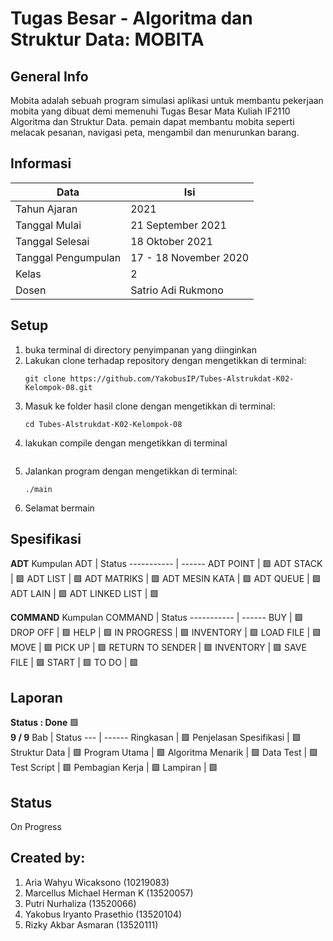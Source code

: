 # Tugas Besar - Algoritma dan Struktur Data: MOBITA
## General Info
Mobita adalah sebuah program simulasi aplikasi untuk membantu pekerjaan mobita yang dibuat demi memenuhi Tugas Besar Mata Kuliah IF2110 Algoritma dan Struktur Data. pemain dapat membantu mobita seperti melacak pesanan, navigasi peta, mengambil dan menurunkan barang.

## Informasi
Data                | Isi
----                | ---
Tahun Ajaran        | 2021
Tanggal Mulai       | 21 September 2021
Tanggal Selesai     | 18 Oktober 2021
Tanggal Pengumpulan | 17 - 18 November 2020
Kelas               | 2
Dosen               | Satrio Adi Rukmono


## Setup
1. buka terminal di directory penyimpanan yang diinginkan
2. Lakukan clone terhadap repository dengan mengetikkan di terminal:
   ```
   git clone https://github.com/YakobusIP/Tubes-Alstrukdat-K02-Kelompok-08.git
   ```
3. Masuk ke folder hasil clone dengan mengetikkan di terminal:
   ```
   cd Tubes-Alstrukdat-K02-Kelompok-08
   ```
4. lakukan compile dengan mengetikkan di terminal
   ```
   
   ```
5. Jalankan program dengan mengetikkan di terminal:
   ```
   ./main
   ```
6. Selamat bermain

## Spesifikasi
**ADT**
Kumpulan ADT                      | Status
-----------                       | ------
ADT POINT                         | :green_square:
ADT STACK                         | :green_square:
ADT LIST                          | :green_square:
ADT MATRIKS                       | :green_square:
ADT MESIN KATA                    | :green_square:
ADT QUEUE                         | :green_square:
ADT LAIN                          | :green_square:
ADT LINKED LIST                   | :green_square:

**COMMAND**
Kumpulan COMMAND                  | Status
-----------                       | ------
BUY                               | :green_square:
DROP OFF                          | :green_square:
HELP                              | :green_square:
IN PROGRESS                       | :green_square:
INVENTORY                         | :green_square:
LOAD FILE                         | :green_square:
MOVE                              | :green_square:
PICK UP                           | :green_square:
RETURN TO SENDER                  | :green_square:
INVENTORY                         | :green_square:
SAVE FILE                         | :green_square:
START                             | :green_square:
TO DO                             | :green_square:

## Laporan
**Status : Done** :green_square: \
**9 / 9**
Bab                     | Status
---                     | ------
Ringkasan               | :green_square:
Penjelasan Spesifikasi  | :green_square:
Struktur Data           | :green_square:
Program Utama           | :green_square:
Algoritma Menarik       | :green_square:
Data Test               | :green_square:
Test Script             | :green_square:
Pembagian Kerja         | :green_square:
Lampiran                | :green_square:

## Status
On Progress

## Created by:
1. Aria Wahyu Wicaksono	(10219083)
2. Marcellus Michael Herman K	(13520057)
3. Putri Nurhaliza (13520066)
4. Yakobus Iryanto Prasethio (13520104)
5. Rizky Akbar Asmaran (13520111)




